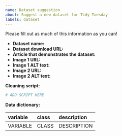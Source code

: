 ```yaml
---
name: Dataset suggestion
about: Suggest a new dataset for Tidy Tuesday
labels: dataset
---
```


Please fill out as much of this information as you can! 

- **Dataset name:** 
- **Dataset download URL:** 
- **Article that demonstrates the dataset:**
- **Image 1 URL:**
- **Image 1 ALT text:**
- **Image 2 URL:**
- **Image 2 ALT text:**

**Cleaning script:**

```r
# ADD SCRIPT HERE
```

**Data dictionary:**

|variable            |class     |description         |
|:-------------------|:---------|:-------------------|
|VARIABLE            |CLASS     |DESCRIPTION         |
